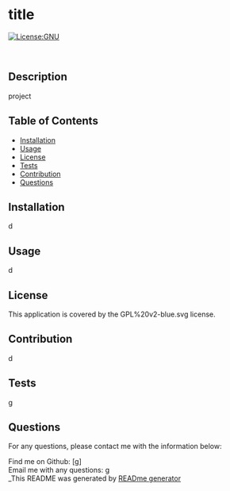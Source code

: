 # title


  [![License:GNU](https://img.shields.io/badge/license-GPL%20v2-blue.svg)](https://www.gnu.org/licenses/old-licenses/gpl-2.0.en.html)<br />

  <br />
  
  
  ## Description
  project
  
  ## Table of Contents
  * [Installation](#installation)
  * [Usage](#usage)
  * [License](#license)
  * [Tests](#Tests)
  * [Contribution](#Contribution)
  * [Questions](#Questions)
  
              
  ## Installation
  d
      
          
  ## Usage
  d
  
  ## License
  
 
  This application is covered by the GPL%20v2-blue.svg license. 
  
  ## Contribution
  d
  
  ## Tests
  g
  
  ## Questions
  For any questions, please contact me with the information below:
  
  Find me on Github: [g]<br />
  Email me with any questions: g<br />
  _This README was generated by [READme generator](https://github.com/KannaVairavan/ReadmeGenerator.git)
  
  